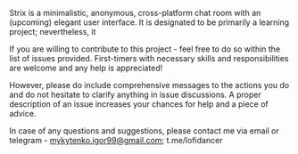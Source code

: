 Strix is a minimalistic, anonymous, cross-platform chat room with an (upcoming) elegant user interface.
It is designated to be primarily a learning project; nevertheless, it 

If you are willing to contribute to this project - feel free to do so within the list of issues provided.
First-timers with necessary skills and responsibilities are welcome and any help is appreciated!

However, please do include comprehensive messages to the actions you do and do not hesitate to clarify anything in issue discussions.
A proper description of an issue increases your chances for help and a piece of advice.

In case of any questions and suggestions, please contact me via email or telegram - 
mykytenko.igor99@gmail.com; t.me/lofidancer
